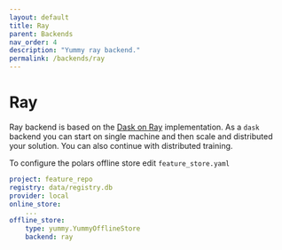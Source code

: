 ```yaml
---
layout: default
title: Ray
parent: Backends
nav_order: 4
description: "Yummy ray backend."
permalink: /backends/ray
---
```


# Ray

Ray backend is based on the [Dask on Ray](https://docs.ray.io/en/latest/data/dask-on-ray.html) 
implementation. As a `dask` backend you can start on single machine 
and then scale and distributed your solution. You can also continue with 
distributed training.

To configure the polars offline store edit `feature_store.yaml`
```yaml
project: feature_repo
registry: data/registry.db
provider: local
online_store:
    ...
offline_store:
    type: yummy.YummyOfflineStore
    backend: ray
```



